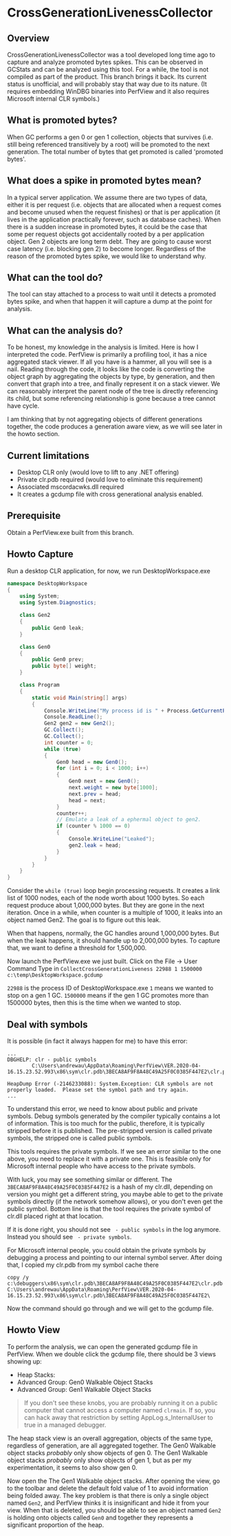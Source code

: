 # CrossGenerationLivenessCollector

## Overview
CrossGenerationLivenessCollector was a tool developed long time ago to capture and analyze promoted bytes spikes. This can be observed in GCStats and can be analyzed using this tool. For a while, the tool is not compiled as part of the product. This branch brings it back. Its current status is unofficial, and will probably stay that way due to its nature. (It requires embedding WinDBG binaries into PerfView and it also requires Microsoft internal CLR symbols.)

## What is promoted bytes?
When GC performs a gen 0 or gen 1 collection, objects that survives (i.e. still being referenced transitively by a root) will be promoted to the next generation. The total number of bytes that get promoted is called 'promoted bytes'.

## What does a spike in promoted bytes mean?
In a typical server application. We assume there are two types of data, either it is per request (i.e. objects that are allocated when a request comes and become unused when the request finishes) or that is per application (it lives in the application practically forever, such as database caches). When there is a sudden increase in promoted bytes, it could be the case that some per request objects got accidentally rooted by a per application object. Gen 2 objects are long term debt. They are going to cause worst case latency (i.e. blocking gen 2) to become longer. Regardless of the reason of the promoted bytes spike, we would like to understand why.

## What can the tool do?
The tool can stay attached to a process to wait until it detects a promoted bytes spike, and when that happen it will capture a dump at the point for analysis.

## What can the analysis do?
To be honest, my knowledge in the analysis is limited. Here is how I interpreted the code. PerfView is primarily a profiling tool, it has a nice aggregated stack viewer. If all you have is a hammer, all you will see is a nail. Reading through the code, it looks like the code is converting the object graph by aggregating the objects by type, by generation, and then convert that graph into a tree, and finally represent it on a stack viewer. We can reasonably interpret the parent node of the tree is directly referencing its child, but some referencing relationship is gone because a tree cannot have cycle.

I am thinking that by not aggregating objects of different generations together, the code produces a generation aware view, as we will see later in the howto section.

## Current limitations
- Desktop CLR only (would love to lift to any .NET offering)
- Private clr.pdb required (would love to eliminate this requirement)
- Associated mscordacwks.dll required
- It creates a gcdump file with cross generational analysis enabled.

## Prerequisite
Obtain a PerfView.exe built from this branch.

## Howto Capture
Run a desktop CLR application, for now, we run DesktopWorkspace.exe

```C#
namespace DesktopWorkspace
{
    using System;
    using System.Diagnostics;

    class Gen2
    {
        public Gen0 leak;
    }

    class Gen0
    {
        public Gen0 prev;
        public byte[] weight;
    }

    class Program
    {
        static void Main(string[] args)
        {
            Console.WriteLine("My process id is " + Process.GetCurrentProcess().Id);
            Console.ReadLine();
            Gen2 gen2 = new Gen2();
            GC.Collect();
            GC.Collect();
            int counter = 0;
            while (true)
            {
                Gen0 head = new Gen0();
                for (int i = 0; i < 1000; i++)
                {
                    Gen0 next = new Gen0();
                    next.weight = new byte[1000];
                    next.prev = head;
                    head = next;
                }
                counter++;
                // Emulate a leak of a ephermal object to gen2.
                if (counter % 1000 == 0)
                {
                    Console.WriteLine("Leaked");
                    gen2.leak = head;
                }
            }
        }
    }
}
```
Consider the `while (true)` loop begin processing requests. It creates a link list of 1000 nodes, each of the node worth about 1000 bytes. So each request produce about 1,000,000 bytes. But they are gone in the next iteration. Once in a while, when counter is a multiple of 1000, it leaks into an object named Gen2. The goal is to figure out this leak.

When that happens, normally, the GC handles around 1,000,000 bytes. But when the leak happens, it should handle up to 2,000,000 bytes. To capture that, we want to define a threshold for 1,500,000. 

Now launch the PerfView.exe we just built.
Click on the File -> User Command
Type in `CollectCrossGenerationLiveness 22988 1 1500000 c:\temp\DesktopWorkspace.gcdump`

`22988` is the process ID of DesktopWorkspace.exe 
`1` means we wanted to stop on a gen 1 GC.
`1500000` means if the gen 1 GC promotes more than 1500000 bytes, then this is the time when we wanted to stop.

## Deal with symbols

It is possible (in fact it always happen for me) to have this error:
```
...
DBGHELP: clr - public symbols  
        C:\Users\andrewau\AppData\Roaming\PerfView\VER.2020-04-16.15.23.52.993\x86\sym\clr.pdb\3BECA8AF9F8A48C49A25F0C0385F447E2\clr.pdb

HeapDump Error (-2146233088): System.Exception: CLR symbols are not properly loaded.  Please set the symbol path and try again.
...
```
To understand this error, we need to know about public and private symbols. Debug symbols generated by the compiler typically contains a lot of information. This is too much for the public, therefore, it is typically stripped before it is published. The pre-stripped version is called private symbols, the stripped one is called public symbols.

This tools requires the private symbols.  If we see an error similar to the one above, you need to replace it with a private one. This is feasible only for Microsoft internal people who have access to the private symbols.

With luck, you may see something similar or different. The `3BECA8AF9F8A48C49A25F0C0385F447E2` is a hash of my clr.dll, depending on version you might get a different string, you maybe able to get to the private symbols directly (if the network somehow allows), or you don't even get the public symbol. Bottom line is that the tool requires the private symbol of clr.dll placed right at that location. 

If it is done right, you should not see ` - public symbols` in the log anymore. Instead you should see ` - private symbols`.

For Microsoft internal people, you could obtain the private symbols by debugging a process and pointing to our internal symbol server. After doing that, I copied my clr.pdb from my symbol cache there

```
copy /y c:\debuggers\x86\sym\clr.pdb\3BECA8AF9F8A48C49A25F0C0385F447E2\clr.pdb C:\Users\andrewau\AppData\Roaming\PerfView\VER.2020-04-16.15.23.52.993\x86\sym\clr.pdb\3BECA8AF9F8A48C49A25F0C0385F447E2\
```

Now the command should go through and we will get to the gcdump file.

## Howto View
To perform the analysis, we can open the generated gcdump file in PerfView. When we double click the gcdump file, there should be 3 views showing up:

- Heap Stacks:
- Advanced Group: Gen0 Walkable Object Stacks
- Advanced Group: Gen1 Walkable Object Stacks

> If you don't see these knobs, you are probably running it on a public computer that cannot access a computer named `clrmain`. If so, you can hack away that restriction by setting AppLog.s_InternalUser to true in a managed debugger.

The heap stack view is an overall aggregation, objects of the same type, regardless of generation, are all aggregated together.
The Gen0 Walkable object stacks *probably* only show objects of gen 0.
The Gen1 Walkable object stacks *probably* only show objects of gen 1, but as per my experimentation, it seems to also show gen 0.

Now open the The Gen1 Walkable object stacks. After opening the view, go to the toolbar and delete the default fold value of 1 to avoid information being folded away. The key problem is that there is only a single object named `Gen2`, and PerfView thinks it is insignificant and hide it from your view. When that is deleted, you should be able to see an object named `Gen2` is holding onto objects called `Gen0` and together they represents a significant proportion of the heap.
